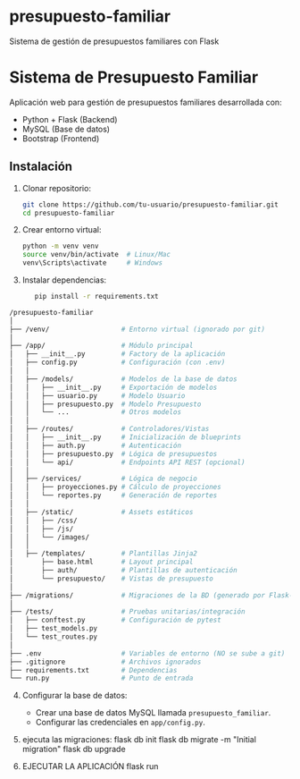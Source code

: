 # presupuesto-familiar
Sistema de gestión de presupuestos familiares con Flask

# Sistema de Presupuesto Familiar

Aplicación web para gestión de presupuestos familiares desarrollada con:
- Python + Flask (Backend)
- MySQL (Base de datos)
- Bootstrap (Frontend)

## Instalación

1. Clonar repositorio:
   ```bash
   git clone https://github.com/tu-usuario/presupuesto-familiar.git
   cd presupuesto-familiar
   ```


2. Crear entorno virtual:
    ```bash
    python -m venv venv
    source venv/bin/activate  # Linux/Mac
    venv\Scripts\activate     # Windows
    ```
3. Instalar dependencias:
    ```bash
       pip install -r requirements.txt

```bash
/presupuesto-familiar
│
├── /venv/                  # Entorno virtual (ignorado por git)
│
├── /app/                   # Módulo principal
│   ├── __init__.py         # Factory de la aplicación
│   ├── config.py           # Configuración (con .env)
│   │
│   ├── /models/            # Modelos de la base de datos
│   │   ├── __init__.py     # Exportación de modelos
│   │   ├── usuario.py      # Modelo Usuario
│   │   ├── presupuesto.py  # Modelo Presupuesto
│   │   └── ...             # Otros modelos
│   │
│   ├── /routes/            # Controladores/Vistas
│   │   ├── __init__.py     # Inicialización de blueprints
│   │   ├── auth.py         # Autenticación
│   │   ├── presupuesto.py  # Lógica de presupuestos
│   │   └── api/            # Endpoints API REST (opcional)
│   │
│   ├── /services/          # Lógica de negocio
│   │   ├── proyecciones.py # Cálculo de proyecciones
│   │   └── reportes.py     # Generación de reportes
│   │
│   ├── /static/            # Assets estáticos
│   │   ├── /css/
│   │   ├── /js/
│   │   └── /images/
│   │
│   ├── /templates/         # Plantillas Jinja2
│       ├── base.html       # Layout principal
│       ├── auth/           # Plantillas de autenticación
│       └── presupuesto/    # Vistas de presupuesto
│
├── /migrations/            # Migraciones de la BD (generado por Flask-Migrate)
│
├── /tests/                 # Pruebas unitarias/integración
│   ├── conftest.py         # Configuración de pytest
│   ├── test_models.py
│   └── test_routes.py
│
├── .env                    # Variables de entorno (NO se sube a git)
├── .gitignore              # Archivos ignorados
├── requirements.txt        # Dependencias
└── run.py                  # Punto de entrada
```

4. Configurar la base de datos:
   - Crear una base de datos MySQL llamada `presupuesto_familiar`.
   - Configurar las credenciales en `app/config.py`.

5. ejecuta las migraciones:
   flask db init
   flask db migrate -m "Initial migration"
   flask db upgrade

6. EJECUTAR LA APLICACIÓN
   flask run